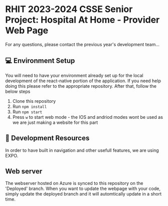 # RHIT 2023-2024 CSSE Senior Project: Hospital At Home - Provider Web Page
For any questions, please contact the previous year's development team...

## 💻 Environment Setup
You will need to have your environment already set up for the local development of the react-native portion of the application. If you need help doing this please refer to the appropriate repository. After that, follow the below steps
1. Clone this repository
2. Run `npm install`
3. Run `npm start`
4. Press `w` to start web mode - the IOS and andriod modes wont be used as we are just making a website for this part

## 🧰 Development Resources
In order to have built in navigation and other usefull features, we are using EXPO.

## Web server
The webserver hosted on Azure is synced to this repository on the 'Deployed' branch. When you want to update the webpage with your code, simply update the deployed branch and it will automtically update in a short time.
